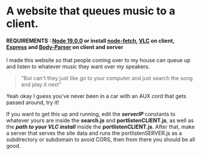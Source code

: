 # A website that queues music to a client.
#### REQUIREMENTS : [Node 19.0.0](https://nodejs.org/en/) or install [node-fetch](https://www.npmjs.com/package/node-fetch), [VLC](https://www.videolan.org/vlc/) on client, [Express](https://www.npmjs.com/package/express) and [Body-Parser](https://www.npmjs.com/package/body-parser) on client and server

I made this website so that people coming over to my house can queue up and listen to whatever music they want over my speakers. 

> "But can't they just like go to your computer and just search the song and play it next"

Yeah okay I guess you've never been in a car with an AUX cord that gets passed around, try it!


If you want to get this up and running, edit the ***serverIP*** constants to whatever yours are inside the **search.js** and **portlistenCLIENT.js**, as well as the ***path to your VLC install*** inside the **portlistenCLIENT.js**. After that, make a server that serves the site data and runs the portlistenSERVER.js as a subdirectory or subdomain to avoid CORS, then from there you should be all good.

